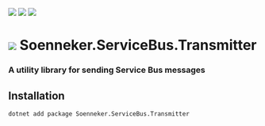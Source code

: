 [![](https://img.shields.io/nuget/v/Soenneker.ServiceBus.Transmitter.svg?style=for-the-badge)](https://www.nuget.org/packages/Soenneker.ServiceBus.Transmitter/)
[![](https://img.shields.io/github/actions/workflow/status/soenneker/soenneker.servicebus.transmitter/publish-package.yml?style=for-the-badge)](https://github.com/soenneker/soenneker.servicebus.transmitter/actions/workflows/publish-package.yml)
[![](https://img.shields.io/nuget/dt/Soenneker.ServiceBus.Transmitter.svg?style=for-the-badge)](https://www.nuget.org/packages/Soenneker.ServiceBus.Transmitter/)

# ![](https://user-images.githubusercontent.com/4441470/224455560-91ed3ee7-f510-4041-a8d2-3fc093025112.png) Soenneker.ServiceBus.Transmitter
### A utility library for sending Service Bus messages

## Installation

```
dotnet add package Soenneker.ServiceBus.Transmitter
```

